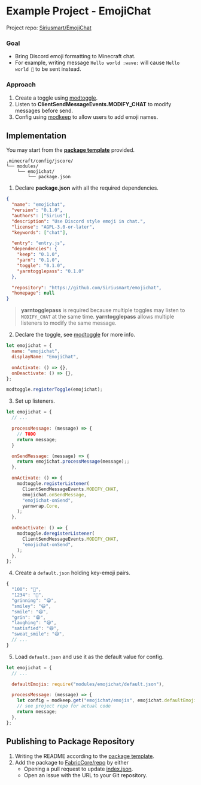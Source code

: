 # Example Project - EmojiChat

Project repo: [Siriusmart/EmojiChat](https://github.com/Siriusmart/emojichat)

### Goal

- Bring Discord emoji formatting to Minecraft chat.
- For example, writing message `Hello world :wave:` will cause `Hello world 👋` to be sent instead.

### Approach

1. Create a toggle using [modtoggle](https://github.com/FabricCore/modtoggle).
2. Listen to **ClientSendMessageEvents.MODIFY_CHAT** to modify messages before send.
3. Config using [modkeep](https://github.com/FabricCore/modkeep) to allow users to add emoji names.

## Implementation

You may start from the [**package template**](https://github.com/FabricCore/package-template/) provided.

```
.minecraft/config/jscore/
└── modules/
    └── emojichat/
        └── package.json
```

1. Declare **package.json** with all the required dependencies.

```json
{
  "name": "emojichat",
  "version": "0.1.0",
  "authors": ["Sirius"],
  "description": "Use Discord style emoji in chat.",
  "license": "AGPL-3.0-or-later",
  "keywords": ["chat"],

  "entry": "entry.js",
  "dependencies": {
    "keep": "0.1.0",
    "yarn": "0.1.0",
    "toggle": "0.1.0",
    "yarntogglepass": "0.1.0"
  },

  "repository": "https://github.com/Siriusmart/emojichat",
  "homepage": null
}
```

> **yarntogglepass** is required because multiple toggles may listen to `MODIFY_CHAT` at the same time. **yarntogglepass** allows multiple listeners to modify the same message.

2. Declare the toggle, see [modtoggle](https://github.com/FabricCore/modtoggle/) for more info.

```js
let emojichat = {
  name: "emojichat",
  displayName: "EmojiChat",

  onActivate: () => {},
  onDeactivate: () => {},
};

modtoggle.registerToggle(emojichat);
```

3. Set up listeners.

```js
let emojichat = {
  // ...

  processMessage: (message) => {
    // TODO
    return message;
  }

  onSendMessage: (message) => {
    return emojichat.processMessage(message);;
  },

  onActivate: () => {
    modtoggle.registerListener(
      ClientSendMessageEvents.MODIFY_CHAT,
      emojichat.onSendMessage,
      "emojichat-onSend",
      yarnwrap.Core,
    );
  },

  onDeactivate: () => {
    modtoggle.deregisterListener(
      ClientSendMessageEvents.MODIFY_CHAT,
      "emojichat-onSend",
    );
  },
};
```

4. Create a `default.json` holding key-emoji pairs.

```js
{
  "100": "💯",
  "1234": "🔢",
  "grinning": "😀",
  "smiley": "😃",
  "smile": "😄",
  "grin": "😁",
  "laughing": "😆",
  "satisfied": "😆",
  "sweat_smile": "😅",
  // ...
}
```

5. Load `default.json` and use it as the default value for config.

```js
let emojichat = {
  // ...

  defaultEmojis: require("modules/emojichat/default.json"),

  processMessage: (message) => {
    let config = modkeep.get("emojichat/emojis", emojichat.defaultEmojis);
    // see project repo for actual code
    return message;
  },
};
```

## Publishing to Package Repository

1. Writing the README according to the [package template](https://github.com/FabricCore/package-template/).
2. Add the package to [FabricCore/repo](https://github.com/FabricCore/repo) by either
    - Opening a pull request to update [index.json](https://github.com/FabricCore/repo/blob/master/index.json).
    - Open an issue with the URL to your Git repository.
